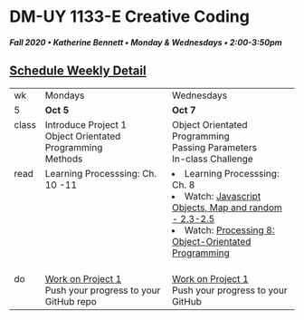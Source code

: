 # DM-UY 1133-E Creative Coding
##### Fall 2020 • Katherine Bennett • Monday & Wednesdays • 2:00-3:50pm 

## [Schedule Weekly Detail](Calendar.md) 

<table>
<tr>
<td>wk</td>
<td>Mondays </td>
<td>Wednesdays </td>
</tr>
<!-- dates -->
<tr>
  <td valign="top">5</td>
  <td valign="top" width="48%"><strong>Oct 5</strong></td>
  <td valign="top" width="48%"><strong>Oct 7</strong></td>
</tr>
<!-- class -->
<tr>
	<td valign="top">class</td>
	<!-- day Tues -->
<td valign="top" width="48%">
  Introduce Project 1<br>
  Object Orientated Programming <br>
  Methods<br>
</td>
	<!-- day Thurs -->
	<td valign="top" width="48%">
		Object Orientated Programming <br>
  Passing Parameters <br>
  In-class Challenge <br>
		</td>
<!-- homework -->
<tr>
  <td valign="top">read</td>
  	<!-- day Tues -->
  	<td valign="top"> 
	Learning Processsing: Ch. 10 -11
	</td>
  	<!-- day Thurs -->
  	<td valign="top"> 
  	 <li>Learning Processsing: Ch. 8 </li>
    <li> Watch: <a href="https://www.youtube.com/playlist?list=PLRqwX-V7Uu6Zy51Q-x9tMWIv9cueOFTFA">Javascript Objects, Map and random - 2.3-2.5</a></li>
    <li> Watch: <a href="https://www.youtube.com/user/shiffman/playlists?view=50&sort=dd&shelf_id=2"> Processing 8: Object-Orientated Programming </a> </li><br>
  	</td>
 </tr>
 <!-- do -->
<tr>
  <td valign = "top">do</td>
	<!-- day Tues -->
 	<td valign = "top"> 
 		<a href = "Project_1.md"> Work on Project 1 </a> <br>
 		Push your progress to your GitHub repo 
 	</td>
  	<!-- day Thurs -->
  	<td valign = "top">
		<a href = "Project_1.md"> Work on Project 1 </a> <br>
		Push your progress to your GitHub 
  	</td> 	
</tr>
</table>
